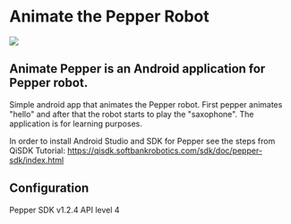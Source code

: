 # Animate the Pepper Robot

![](./docs/pepper.gif)

## Animate Pepper is an Android application for Pepper robot.
Simple android app that animates the Pepper robot. First pepper animates "hello" and after that the robot starts to play the "saxophone".
The application is for learning purposes.

In order to install Android Studio and SDK for Pepper see the steps from QiSDK Tutorial: https://qisdk.softbankrobotics.com/sdk/doc/pepper-sdk/index.html

## Configuration
Pepper SDK v1.2.4
API level 4
